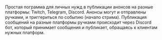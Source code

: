 Простая пограмма для личных нужд в публикации анонсов на разные платформы: Twitch, Telegram, Discord.
Анонсы могут и отправлены ручками, и триггериться по событию (начало стрима).
Публикация сообщений на разные платформы ручками происходит через Discord бот, который принимает сообщения и публикает, обращаясь к клиентам нужных платформ.
